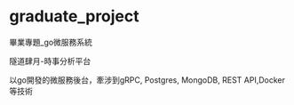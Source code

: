 # graduate_project
畢業專題_go微服務系統

隧道肆月-時事分析平台

以go開發的微服務後台，牽涉到gRPC, Postgres, MongoDB, REST API,Docker等技術
